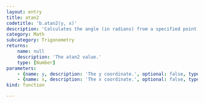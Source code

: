 ```yaml
---
layout: entry
title: atan2
codetitle: 'b.atan2(y, x)'
description: 'Calculates the angle (in radians) from a specified point to the coordinate origin as measured from the positive x-axis. Values are returned as a float in the range from PI to -PI. The atan2() function is most often used for orienting geometry to the position of the cursor. Note: The y-coordinate of the point is the first parameter and the x-coordinate is the second due the the structure of calculating the tangent.'
category: Math
subcategory: Trigonometry
returns:
    name: null
    description: 'The atan2 value.'
    type: [Number]
parameters:
    - {name: y, description: 'The y coordinate.', optional: false, type: [Number]}
    - {name: x, description: 'The x coordinate.', optional: false, type: [Number]}
kind: function

---
```


